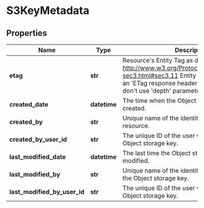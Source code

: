 # S3KeyMetadata

## Properties
| Name | Type | Description | Notes |
| ------------ | ------------- | ------------- | ------------- |
| **etag** | **str** | Resource&#39;s Entity Tag as defined in http://www.w3.org/Protocols/rfc2616/rfc2616-sec3.html#sec3.11  Entity Tag is also added as an &#39;ETag response header to requests which don&#39;t use &#39;depth&#39; parameter. | [optional] [readonly]  |
| **created_date** | **datetime** | The time when the Object storage key was created. | [optional] [readonly]  |
| **created_by** | **str** | Unique name of the identity that created the resource. | [optional] [readonly]  |
| **created_by_user_id** | **str** | The unique ID of the user who created the Object storage key. | [optional] [readonly]  |
| **last_modified_date** | **datetime** | The last time the Object storage key was modified. | [optional] [readonly]  |
| **last_modified_by** | **str** | Unique name of the identity that last modified the Object storage key. | [optional] [readonly]  |
| **last_modified_by_user_id** | **str** | The unique ID of the user who last modified the Object storage key. | [optional] [readonly]  |


